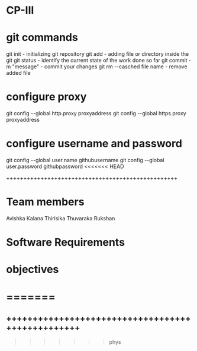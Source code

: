 # CP-III

git commands
============

git init                   - initializing git repository
git add                    - adding file or directory inside the git
git status                 - identify the current state of the work done so far
git commit -m "message"    - commit your changes
git rm --casched file name - remove added file

configure proxy
===============

git config --global http.proxy proxyaddress
git config --global https.proxy proxyaddress

configure username and password
===============================

git config --global user.name githubusername
git config --global user.password githubpassword
<<<<<<< HEAD

++++++++++++++++++++++++++++++++++++++++++++++++++

Team members
============
Avishka
Kalana
Thirisika
Thuvaraka
Rukshan


Software Requirements
=====================

objectives
====================


=======
=================================================
+++++++++++++++++++++++++++++++++++++++++++++++++
-------------------------------------------------
>>>>>>> phys

